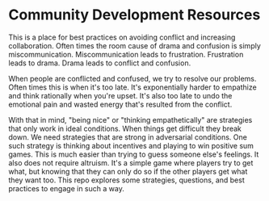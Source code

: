 # Community Development Resources

This is a place for best practices on avoiding conflict and increasing collaboration. Often times the room cause of drama and confusion is simply miscommunication. Miscommunication leads to frustration. Frustration leads to drama. Drama leads to conflict and confusion. 

When people are conflicted and confused, we try to resolve our problems. Often times this is when it's too late. It's exponentially harder to empathize and think rationally when you're upset. It's also too late to undo the emotional pain and wasted energy that's resulted from the conflict.

With that in mind, "being nice" or "thinking empathetically" are strategies that only work in ideal conditions. When things get difficult they break down. We need strategies that are strong in adversarial conditions. One such strategy is thinking about incentives and playing to win positive sum games. This is much easier than trying to guess someone else's feelings. It also does not require altruism. It's a simple game where players try to get what, but knowing that they can only do so if the other players get what they want too. This repo explores some strategies, questions, and best practices to engage in such a way.
